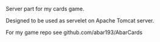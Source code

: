 Server part for my cards game. 

Designed to be used as servelet on Apache Tomcat server.

For my game repo see github.com/abar193/AbarCards